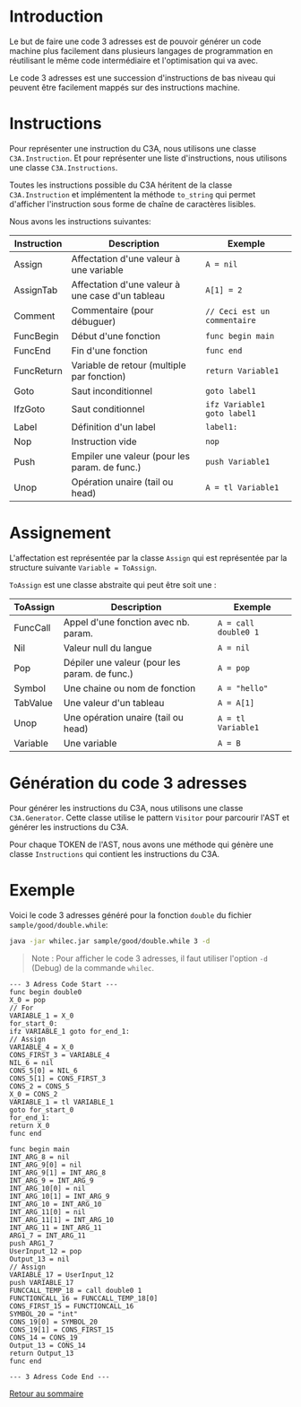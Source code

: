 # Introduction

Le but de faire une code 3 adresses est de pouvoir générer un code machine plus facilement dans plusieurs langages de programmation en réutilisant le même code intermédiaire et l'optimisation qui va avec.

Le code 3 adresses est une succession d'instructions de bas niveau qui peuvent être facilement mappés sur des instructions machine.

# Instructions

Pour représenter une instruction du C3A, nous utilisons une classe `C3A.Instruction`.
Et pour représenter une liste d'instructions, nous utilisons une classe `C3A.Instructions`.

Toutes les instructions possible du C3A héritent de la classe `C3A.Instruction` et implémentent la méthode `to_string` qui permet d'afficher l'instruction sous forme de chaîne de caractères lisibles.

Nous avons les instructions suivantes:

| Instruction | Description                                      | Exemple                      |
| ----------- | ------------------------------------------------ | ---------------------------- |
| Assign      | Affectation d'une valeur à une variable          | `A = nil`                    |
| AssignTab   | Affectation d'une valeur à une case d'un tableau | `A[1] = 2`                   |
| Comment     | Commentaire (pour débuguer)                      | `// Ceci est un commentaire` |
| FuncBegin   | Début d'une fonction                             | `func begin main`            |
| FuncEnd     | Fin d'une fonction                               | `func end`                   |
| FuncReturn  | Variable de retour (multiple par fonction)       | `return Variable1`           |
| Goto        | Saut inconditionnel                              | `goto label1`                |
| IfzGoto     | Saut conditionnel                                | `ifz Variable1 goto label1`  |
| Label       | Définition d'un label                            | `label1:`                    |
| Nop         | Instruction vide                                 | `nop`                        |
| Push        | Empiler une valeur (pour les param. de func.)    | `push Variable1`             |
| Unop        | Opération unaire (tail ou head)                  | `A = tl Variable1`           |


# Assignement

L'affectation est représentée par la classe `Assign` qui est représentée par la structure suivante `Variable = ToAssign`.

`ToAssign` est une classe abstraite qui peut être soit une :

| ToAssign | Description                                   | Exemple              |
| -------- | --------------------------------------------- | -------------------- |
| FuncCall | Appel d'une fonction avec nb. param.          | `A = call double0 1` |
| Nil      | Valeur null du langue                         | `A = nil`            |
| Pop      | Dépiler une valeur (pour les param. de func.) | `A = pop`            |
| Symbol   | Une chaine ou nom de fonction                 | `A = "hello"`        |
| TabValue | Une valeur d'un tableau                       | `A = A[1]`           |
| Unop     | Une opération unaire (tail ou head)           | `A = tl Variable1`   |
| Variable | Une variable                                  | `A = B`              |


# Génération du code 3 adresses

Pour générer les instructions du C3A, nous utilisons une classe `C3A.Generator`. Cette classe utilise le pattern `Visitor` pour parcourir l'AST et générer les instructions du C3A.

Pour chaque TOKEN de l'AST, nous avons une méthode qui génère une classe `Instructions` qui contient les instructions du C3A.

# Exemple 

Voici le code 3 adresses généré pour la fonction `double` du fichier `sample/good/double.while`:

```bash
java -jar whilec.jar sample/good/double.while 3 -d
```

> Note : Pour afficher le code 3 adresses, il faut utiliser l'option `-d` (Debug) de la commande `whilec`.

```
--- 3 Adress Code Start ---
func begin double0
X_0 = pop
// For
VARIABLE_1 = X_0
for_start_0:
ifz VARIABLE_1 goto for_end_1:
// Assign
VARIABLE_4 = X_0
CONS_FIRST_3 = VARIABLE_4
NIL_6 = nil
CONS_5[0] = NIL_6
CONS_5[1] = CONS_FIRST_3
CONS_2 = CONS_5
X_0 = CONS_2
VARIABLE_1 = tl VARIABLE_1
goto for_start_0
for_end_1:
return X_0
func end

func begin main
INT_ARG_8 = nil
INT_ARG_9[0] = nil
INT_ARG_9[1] = INT_ARG_8
INT_ARG_9 = INT_ARG_9
INT_ARG_10[0] = nil
INT_ARG_10[1] = INT_ARG_9
INT_ARG_10 = INT_ARG_10
INT_ARG_11[0] = nil
INT_ARG_11[1] = INT_ARG_10
INT_ARG_11 = INT_ARG_11
ARG1_7 = INT_ARG_11
push ARG1_7
UserInput_12 = pop
Output_13 = nil
// Assign
VARIABLE_17 = UserInput_12
push VARIABLE_17
FUNCCALL_TEMP_18 = call double0 1
FUNCTIONCALL_16 = FUNCCALL_TEMP_18[0]
CONS_FIRST_15 = FUNCTIONCALL_16
SYMBOL_20 = "int"
CONS_19[0] = SYMBOL_20
CONS_19[1] = CONS_FIRST_15
CONS_14 = CONS_19
Output_13 = CONS_14
return Output_13
func end

--- 3 Adress Code End ---
```


[Retour au sommaire](./readme.md)
